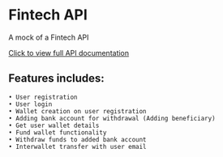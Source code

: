 # Fintech API
A mock of a Fintech API

[Click to view full API documentation](https://documenter.getpostman.com/view/14463882/UUxuhpZw)

## Features includes:

    • User registration
    • User login
    • Wallet creation on user registration
    • Adding bank account for withdrawal (Adding beneficiary)
    • Get user wallet details
    • Fund wallet functionality
    • Withdraw funds to added bank account
    • Interwallet transfer with user email

